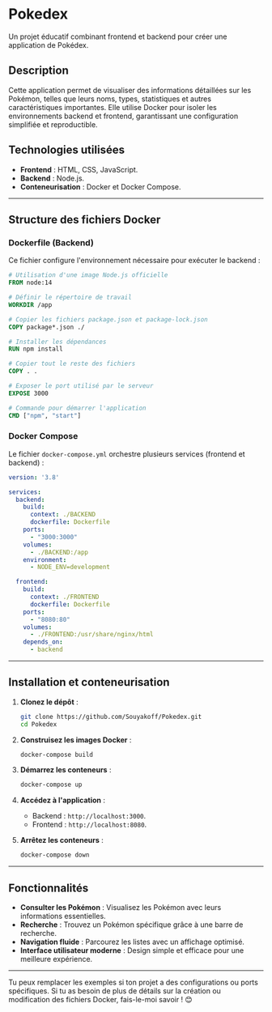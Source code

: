 

# Pokedex

Un projet éducatif combinant frontend et backend pour créer une application de Pokédex.

## Description

Cette application permet de visualiser des informations détaillées sur les Pokémon, telles que leurs noms, types, statistiques et autres caractéristiques importantes. Elle utilise Docker pour isoler les environnements backend et frontend, garantissant une configuration simplifiée et reproductible.

## Technologies utilisées

- **Frontend** : HTML, CSS, JavaScript.
- **Backend** : Node.js.
- **Conteneurisation** : Docker et Docker Compose.

---

## Structure des fichiers Docker

### Dockerfile (Backend)
Ce fichier configure l'environnement nécessaire pour exécuter le backend :
```dockerfile
# Utilisation d'une image Node.js officielle
FROM node:14

# Définir le répertoire de travail
WORKDIR /app

# Copier les fichiers package.json et package-lock.json
COPY package*.json ./

# Installer les dépendances
RUN npm install

# Copier tout le reste des fichiers
COPY . .

# Exposer le port utilisé par le serveur
EXPOSE 3000

# Commande pour démarrer l'application
CMD ["npm", "start"]
```

### Docker Compose
Le fichier `docker-compose.yml` orchestre plusieurs services (frontend et backend) :
```yaml
version: '3.8'

services:
  backend:
    build:
      context: ./BACKEND
      dockerfile: Dockerfile
    ports:
      - "3000:3000"
    volumes:
      - ./BACKEND:/app
    environment:
      - NODE_ENV=development

  frontend:
    build:
      context: ./FRONTEND
      dockerfile: Dockerfile
    ports:
      - "8080:80"
    volumes:
      - ./FRONTEND:/usr/share/nginx/html
    depends_on:
      - backend
```

---

## Installation et conteneurisation

1. **Clonez le dépôt** :
   ```bash
   git clone https://github.com/Souyakoff/Pokedex.git
   cd Pokedex
   ```

2. **Construisez les images Docker** :
   ```bash
   docker-compose build
   ```

3. **Démarrez les conteneurs** :
   ```bash
   docker-compose up
   ```

4. **Accédez à l'application** :
   - Backend : `http://localhost:3000`.
   - Frontend : `http://localhost:8080`.

5. **Arrêtez les conteneurs** :
   ```bash
   docker-compose down
   ```

---

## Fonctionnalités

- **Consulter les Pokémon** : Visualisez les Pokémon avec leurs informations essentielles.
- **Recherche** : Trouvez un Pokémon spécifique grâce à une barre de recherche.
- **Navigation fluide** : Parcourez les listes avec un affichage optimisé.
- **Interface utilisateur moderne** : Design simple et efficace pour une meilleure expérience.

---

Tu peux remplacer les exemples si ton projet a des configurations ou ports spécifiques. Si tu as besoin de plus de détails sur la création ou modification des fichiers Docker, fais-le-moi savoir ! 😊
